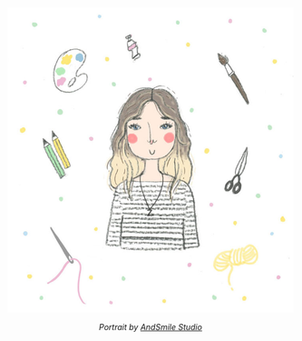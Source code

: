 
![](/user/pages/images/portrait-720.jpg)

<div style="text-align:center;">
	<i>Portrait by <a href="http://www.andsmilestudio.com/">AndSmile Studio</a></i>
</div>
